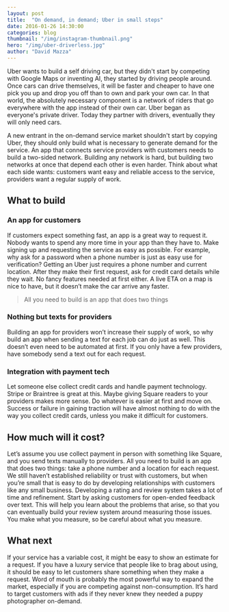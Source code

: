 ```yaml
---
layout: post
title:  "On demand, in demand; Uber in small steps"
date: 2016-01-26 14:30:00
categories: blog
thumbnail: "/img/instagram-thumbnail.png"
hero: "/img/uber-driverless.jpg"
author: "David Mazza"
---
```


Uber wants to build a self driving car, but they didn't start by competing with Google Maps or inventing AI, they started by driving people around. Once cars can drive themselves, it will be faster and cheaper to have one pick you up and drop you off than to own and park your own car. In that world, the absolutely necessary component is a network of riders that go everywhere with the app instead of their own car. Uber began as everyone's private driver. Today they partner with drivers, eventually they will only need cars. 

A new entrant in the on-demand service market shouldn't start by copying Uber, they should only build what is necessary to generate demand for the service. An app that connects service providers with customers needs to build a two-sided network. Building any network is hard, but building two networks at once that depend each other is even harder. Think about what each side wants: customers want easy and reliable access to the service, providers want a regular supply of work.

## What to build

### An app for customers
If customers expect something fast, an app is a great way to request it. Nobody wants to spend any more time in your app than they have to. Make signing up and requesting the service as easy as possible. For example, why ask for a password when a phone number is just as easy use for verification? Getting an Uber just requires a phone number and current location. After they make their first request, ask for credit card details while they wait. No fancy features needed at first either. A live ETA on a map is nice to have, but it doesn’t make the car arrive any faster. 

> All you need to build is an app that does two things


### Nothing but texts for providers
Building an app for providers won’t increase their supply of work, so why build an app when sending a text for each job can do just as well. This doesn’t even need to be automated at first. If you only have a few providers, have somebody send a text out for each request.

### Integration with payment tech
Let someone else collect credit cards and handle payment technology. Stripe or Braintree is great at this. Maybe giving Square readers to your providers makes more sense. Do whatever is easier at first and move on. Success or failure in gaining traction will have almost nothing to do with the way you collect credit cards, unless you make it difficult for customers. 

## How much will it cost?
Let’s assume you use collect payment in person with something like Square, and you send texts manually to providers. All you need to build is an app that does two things: take a phone number and a location for each request. We still haven’t established reliability or trust with customers, but when you’re small that is easy to do by developing relationships with customers like any small business. Developing a rating and review system takes a lot of time and refinement. Start by asking customers for open-ended feedback over text. This will help you learn about the problems that arise, so that you can eventually build your review system around measuring those issues. You make what you measure, so be careful about what you measure. 

## What next
If your service has a variable cost, it might be easy to show an estimate for a request. If you have a luxury service that people like to brag about using, it should be easy to let customers share something when they make a request. Word of mouth is probably the most powerful way to expand the market, especially if you are competing against non-consumption. It’s hard to target customers with ads if they never knew they needed a puppy photographer on-demand.  
